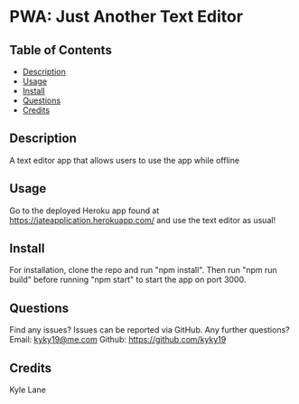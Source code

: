 # PWA: Just Another Text Editor
  
  ## Table of Contents
  * [Description](#description)
  * [Usage](#usage)
  * [Install](#install)
  * [Questions](#questions)
  * [Credits](#credits)
  ## Description
  A text editor app that allows users to use the app while offline
  
  ## Usage
  Go to the deployed Heroku app found at https://jateapplication.herokuapp.com/ and use the text editor as usual!
  ## Install
  For installation, clone the repo and run "npm install". Then run "npm run build" before running "npm start" to start the app on port 3000.
  ## Questions
  Find any issues? Issues can be reported via GitHub.
  Any further questions?
  Email: kyky19@me.com
  Github: https://github.com/kyky19
  ## Credits
  Kyle Lane
